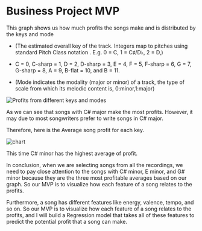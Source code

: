 # Business Project MVP

This graph shows us how much profits the songs make and is distributed by the keys and mode

- (The estimated overall key of the track. Integers map to pitches using standard Pitch Class notation . E.g. 0 = C, 1 = C♯/D♭, 2 = D,)
- C = 0, C-sharp = 1, D = 2, D-sharp = 3, E = 4, F = 5, F-sharp = 6, G = 7, G-sharp = 8, A = 9, B-flat = 10, and B = 11.

- (Mode indicates the modality (major or minor) of a track, the type of scale from which its melodic content is, 0:minor,1:major)


![Profits from different keys and modes](https://user-images.githubusercontent.com/63031028/116299878-1288a000-a753-11eb-858b-3a368b01414f.png)

As we can see that songs with C# major make the most profits. However, it may due to most songwriters prefer to write songs in C# major.

Therefore, here is the Average song profit for each key.

![chart](https://user-images.githubusercontent.com/63031028/116302689-57fa9c80-a756-11eb-96cb-0e89e5a83723.png)

This time C# minor has the highest average of profit.

In conclusion, when we are selecting songs from all the recordings, we need to pay close attention to the songs with C# minor, E minor, and G# minor because they are the three most profitable averages based on our graph. So our MVP is to visualize how each feature of a song relates to the profits.

Furthermore, a song has different features like energy, valence, tempo, and so on. So our MVP is to visualize how each feature of a song relates to the profits, and I will build a Regression model that takes all of these features to predict the potential profit that a song can make. 
